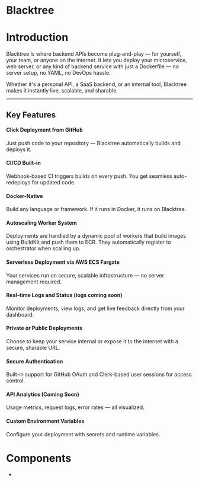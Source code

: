 # Blacktree
# Introduction
Blacktree is where backend APIs become plug-and-play — for yourself, your team, or anyone on the internet. It lets you deploy your microservice, web server, or any kind of backend service with just a Dockerfile — no server setup, no YAML, no DevOps hassle.

Whether it's a personal API, a SaaS backend, or an internal tool, Blacktree makes it instantly live, scalable, and sharable.

---

##  Key Features
#### Click Deployment from GitHub
Just push code to your repository — Blacktree automatically builds and deploys it.

#### CI/CD Built-in
Webhook-based CI triggers builds on every push. You get seamless auto-redeploys for updated code.

#### Docker-Native
Build any language or framework. If it runs in Docker, it runs on Blacktree.

#### Autoscaling Worker System
Deployments are handled by a dynamic pool of workers that build images using BuildKit and push them to ECR. They automatically register to orchestrator when scalling up. 

#### Serverless Deployment via AWS ECS Fargate
Your services run on secure, scalable infrastructure — no server management required.

#### Real-time Logs and Status (logs coming soon)
Monitor deployments, view logs, and get live feedback directly from your dashboard.

#### Private or Public Deployments 
Choose to keep your service internal or expose it to the internet with a secure, sharable URL.

#### Secure Authentication 
Built-in support for GitHub OAuth and Clerk-based user sessions for access control.

#### API Analytics (Coming Soon)
Usage metrics, request logs, error rates — all visualized.

#### Custom Environment Variables
Configure your deployment with secrets and runtime variables.



# Components 
- 